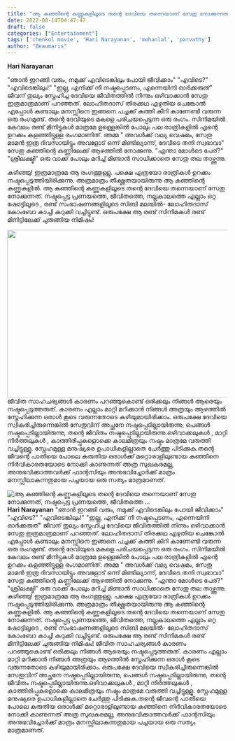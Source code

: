 ```yaml
---
title: "ആ കുഞ്ഞിന്റെ കണ്ണുകളിലൂടെ തന്റെ ദേവിയെ തന്നെയാണ് സേതു നോക്കുന്നത്, നഷ്ടപ്പെട്ട പ്രണയത്തെ, ജീവിതത്തെ ..."
date: 2022-08-14T04:47:47
draft: false
categories: ["Entertainment"]
tags: ['chenkol movie', 'Hari Narayanan', 'mohanlal', 'parvathy']
author: "Beaumaris"
---
```


<strong>Hari Narayanan</strong>

"ഞാൻ ഇറങ്ങി വരും, നമുക്ക് എവിടെങ്കിലും പോയി ജീവിക്കാം"
"എവിടെ?"
"എവിടെങ്കിലും!"
"ഇല്ല, എനിക്ക് നീ നഷ്ടപ്പെടണം,
എന്നെയിനി ഓർക്കരുത്"
ജീവന് തുല്യം സ്നേഹിച്ച ദേവിയെ ജീവിതത്തിൽ നിന്നും ഒഴിവാക്കാൻ സേതു ഇത്രമാത്രമാണ് പറഞ്ഞത്.
ലോഹിതദാസ് തിരക്കഥ എഴുതിയ ചെങ്കോൽ എപ്പോൾ കണ്ടാലും മനസ്സിനെ ഇങ്ങനെ പച്ചക്ക് കുത്തി കീറി കാണേണ്ടി വരുന്ന ഒരു രംഗമുണ്ട്. തന്റെ ദേവിയുടെ മകളെ പരിചയപ്പെടുന്ന ഒരു രംഗം. സിനിമയിൽ കേവലം രണ്ട് മിനിട്ടുകൾ മാത്രമേ ഉള്ളെങ്കിൽ പോലും പല രാത്രികളിൽ എന്റെ ഉറക്കം കളഞ്ഞിട്ടുള്ള രംഗമാണിത്.
അമ്മ " അവൾക്ക് വല്യ വെഷമം, സേതു മാമൻ ഇത്ര ദിവസായിട്ടും അവളോട് ഒന്ന് മിണ്ടില്യാന്ന്, ദേവീടെ തനി സ്വഭാവാ"
സേതു കുഞ്ഞിന്റെ കണ്ണിലേക്ക് ആഴത്തിൽ നോക്കുന്നു.
"എന്താ മോൾടെ പേര്?"
"ശ്രീലക്ഷ്മി"
ഒരു വാക്ക് പോലും മറിച്ച് മിണ്ടാൻ സാധിക്കാതെ സേതു തല താഴ്ത്തുന്നു.

കഴിഞ്ഞു! ഇത്രമാത്രമേ ആ രംഗത്തുള്ളു. പക്ഷെ എത്രയോ രാത്രികൾ ഉറക്കം നഷ്ടപ്പെടുത്തിയിരിക്കുന്നു. അത്രമാത്രം തീക്ഷ്ണതയായിരുന്നു ആ കുഞ്ഞിന്റെ കണ്ണുകളിൽ. ആ കുഞ്ഞിന്റെ കണ്ണുകളിലൂടെ തന്റെ ദേവിയെ തന്നെയാണ് സേതു നോക്കുന്നത്. നഷ്ടപ്പെട്ട പ്രണയത്തെ, ജീവിതത്തെ, നല്ലകാലത്തെ എല്ലാം ഒറ്റ ഷോട്ടിലൂടെ , രണ്ട് സംഭാഷണങ്ങളിലൂടെ സിബി മലയിൽ- ലോഹിതദാസ് കോംബോ കാച്ചി കുറുക്കി വച്ചിട്ടുണ്ട്. ഒരുപക്ഷേ ആ രണ്ട് സിനിമകൾ രണ്ട് മിനിട്ടിലേക്ക് ചുരുങ്ങിയ നിമിഷം!

<img class="size-full wp-image-346664 aligncenter" src="https://cdn.boolokam.com/articles/2022/08/hh-1.jpg" alt="" width="600" height="383" />ജീവിത സാഹചര്യങ്ങൾ കാരണം പറഞ്ഞുകൊണ്ട് ഒരിക്കലും നിങ്ങൾ ആരെയും നഷ്ടപ്പെടുത്തരുത്. കാരണം എല്ലാം മാറ്റി മറിക്കാൻ നിങ്ങൾ അത്രയും ആഴത്തിൽ സ്നേഹിക്കുന്ന ഒരാൾ കൂടെ വരുന്നതോടെ കഴിയുമായിരിക്കാം. ഒരുപക്ഷേ ദേവിയെ സ്വീകരിച്ചിരുന്നെങ്കിൽ സേതുവിന് അച്ഛനേ നഷ്ടപ്പെടില്ലായിരുന്നു, പെങ്ങൾ നഷ്ടപ്പെടില്ലായിരുന്നു, തന്റെ ജീവിതം നഷ്ടപ്പെടില്ലായിരുന്നു.ഒഴിവാക്കലുകൾ , മാറ്റി നിർത്തലുകൾ , കാത്തിരിപ്പുകളൊക്കെ കാലമിത്രയും നഷ്ടം മാത്രമേ വരുത്തി വച്ചിട്ടുള്ളൂ. സ്നേഹമുള്ള മനുഷ്യരെ ഉപാധികളില്ലാതെ ചേർത്തു പിടിക്കുക.തന്റെ ജീവന്റെ പാതിയെ പോലെ കരുതിയ ഒരാൾക്ക് മറ്റൊരാളിലുണ്ടായ കുഞ്ഞിനെ നിർവികാരതയോടെ നോക്കി കാണുന്നത് അത്ര സുഖകരമല്ല, അനുഭവിക്കാത്തവർക്ക് ഫാന്റസിയും അനുഭവിച്ചോർക്ക് മാത്രം മനസ്സിലാകുന്നതുമായ പച്ചയായ ഒരു സത്യം മാത്രമാണത്.


![ആ കുഞ്ഞിന്റെ കണ്ണുകളിലൂടെ തന്റെ ദേവിയെ തന്നെയാണ് സേതു നോക്കുന്നത്, നഷ്ടപ്പെട്ട പ്രണയത്തെ, ജീവിതത്തെ ...](https://cdn.boolokam.com/articles/2022/08/hh-1.jpg)**Hari Narayanan** "ഞാൻ ഇറങ്ങി വരും, നമുക്ക് എവിടെങ്കിലും പോയി ജീവിക്കാം" "എവിടെ?" "എവിടെങ്കിലും!" "ഇല്ല, എനിക്ക് നീ നഷ്ടപ്പെടണം, എന്നെയിനി ഓർക്കരുത്" ജീവന് തുല്യം സ്നേഹിച്ച ദേവിയെ ജീവിതത്തിൽ നിന്നും ഒഴിവാക്കാൻ സേതു ഇത്രമാത്രമാണ് പറഞ്ഞത്. ലോഹിതദാസ് തിരക്കഥ എഴുതിയ ചെങ്കോൽ എപ്പോൾ കണ്ടാലും മനസ്സിനെ ഇങ്ങനെ പച്ചക്ക് കുത്തി കീറി കാണേണ്ടി വരുന്ന ഒരു രംഗമുണ്ട്. തന്റെ ദേവിയുടെ മകളെ പരിചയപ്പെടുന്ന ഒരു രംഗം. സിനിമയിൽ കേവലം രണ്ട് മിനിട്ടുകൾ മാത്രമേ ഉള്ളെങ്കിൽ പോലും പല രാത്രികളിൽ എന്റെ ഉറക്കം കളഞ്ഞിട്ടുള്ള രംഗമാണിത്. അമ്മ " അവൾക്ക് വല്യ വെഷമം, സേതു മാമൻ ഇത്ര ദിവസായിട്ടും അവളോട് ഒന്ന് മിണ്ടില്യാന്ന്, ദേവീടെ തനി സ്വഭാവാ" സേതു കുഞ്ഞിന്റെ കണ്ണിലേക്ക് ആഴത്തിൽ നോക്കുന്നു. "എന്താ മോൾടെ പേര്?" "ശ്രീലക്ഷ്മി" ഒരു വാക്ക് പോലും മറിച്ച് മിണ്ടാൻ സാധിക്കാതെ സേതു തല താഴ്ത്തുന്നു. കഴിഞ്ഞു! ഇത്രമാത്രമേ ആ രംഗത്തുള്ളു. പക്ഷെ എത്രയോ രാത്രികൾ ഉറക്കം നഷ്ടപ്പെടുത്തിയിരിക്കുന്നു. അത്രമാത്രം തീക്ഷ്ണതയായിരുന്നു ആ കുഞ്ഞിന്റെ കണ്ണുകളിൽ. ആ കുഞ്ഞിന്റെ കണ്ണുകളിലൂടെ തന്റെ ദേവിയെ തന്നെയാണ് സേതു നോക്കുന്നത്. നഷ്ടപ്പെട്ട പ്രണയത്തെ, ജീവിതത്തെ, നല്ലകാലത്തെ എല്ലാം ഒറ്റ ഷോട്ടിലൂടെ , രണ്ട് സംഭാഷണങ്ങളിലൂടെ സിബി മലയിൽ- ലോഹിതദാസ് കോംബോ കാച്ചി കുറുക്കി വച്ചിട്ടുണ്ട്. ഒരുപക്ഷേ ആ രണ്ട് സിനിമകൾ രണ്ട് മിനിട്ടിലേക്ക് ചുരുങ്ങിയ നിമിഷം! ജീവിത സാഹചര്യങ്ങൾ കാരണം പറഞ്ഞുകൊണ്ട് ഒരിക്കലും നിങ്ങൾ ആരെയും നഷ്ടപ്പെടുത്തരുത്. കാരണം എല്ലാം മാറ്റി മറിക്കാൻ നിങ്ങൾ അത്രയും ആഴത്തിൽ സ്നേഹിക്കുന്ന ഒരാൾ കൂടെ വരുന്നതോടെ കഴിയുമായിരിക്കാം. ഒരുപക്ഷേ ദേവിയെ സ്വീകരിച്ചിരുന്നെങ്കിൽ സേതുവിന് അച്ഛനേ നഷ്ടപ്പെടില്ലായിരുന്നു, പെങ്ങൾ നഷ്ടപ്പെടില്ലായിരുന്നു, തന്റെ ജീവിതം നഷ്ടപ്പെടില്ലായിരുന്നു.ഒഴിവാക്കലുകൾ , മാറ്റി നിർത്തലുകൾ , കാത്തിരിപ്പുകളൊക്കെ കാലമിത്രയും നഷ്ടം മാത്രമേ വരുത്തി വച്ചിട്ടുള്ളൂ. സ്നേഹമുള്ള മനുഷ്യരെ ഉപാധികളില്ലാതെ ചേർത്തു പിടിക്കുക.തന്റെ ജീവന്റെ പാതിയെ പോലെ കരുതിയ ഒരാൾക്ക് മറ്റൊരാളിലുണ്ടായ കുഞ്ഞിനെ നിർവികാരതയോടെ നോക്കി കാണുന്നത് അത്ര സുഖകരമല്ല, അനുഭവിക്കാത്തവർക്ക് ഫാന്റസിയും അനുഭവിച്ചോർക്ക് മാത്രം മനസ്സിലാകുന്നതുമായ പച്ചയായ ഒരു സത്യം മാത്രമാണത്.
